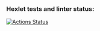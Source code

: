 ### Hexlet tests and linter status:
[![Actions Status](https://github.com/khaustova/js-express-developer-project-6/workflows/hexlet-check/badge.svg)](https://github.com/khaustova/js-express-developer-project-6/actions)
